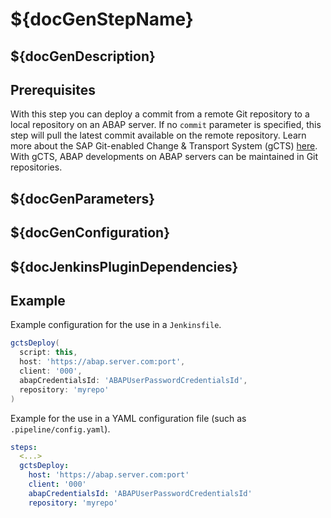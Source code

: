 # ${docGenStepName}

## ${docGenDescription}

## Prerequisites

With this step you can deploy a commit from a remote Git repository to a local repository on an ABAP server. If no `commit` parameter is specified, this step will pull the latest commit available on the remote repository.
Learn more about the SAP Git-enabled Change & Transport System (gCTS) [here](https://help.sap.com/viewer/4a368c163b08418890a406d413933ba7/201909.001/en-US/f319b168e87e42149e25e13c08d002b9.html). With gCTS, ABAP developments on ABAP servers can be maintained in Git repositories.

## ${docGenParameters}

## ${docGenConfiguration}

## ${docJenkinsPluginDependencies}

## Example

Example configuration for the use in a `Jenkinsfile`.

```groovy
gctsDeploy(
  script: this,
  host: 'https://abap.server.com:port',
  client: '000',
  abapCredentialsId: 'ABAPUserPasswordCredentialsId',
  repository: 'myrepo'
)
```

Example for the use in a YAML configuration file (such as `.pipeline/config.yaml`).

```yaml
steps:
  <...>
  gctsDeploy:
    host: 'https://abap.server.com:port'
    client: '000'
    abapCredentialsId: 'ABAPUserPasswordCredentialsId'
    repository: 'myrepo'
```

